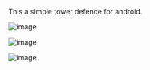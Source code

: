 This a simple tower defence for android.

![image](https://github.com/ederros/TowerDefence/assets/66615068/e126e6ed-653f-4bd8-8c0e-babb482fcd47)

![image](https://github.com/ederros/TowerDefence/assets/66615068/e809e199-0416-4487-9120-2d803987020a)

![image](https://github.com/ederros/TowerDefence/assets/66615068/d01142e8-fcdd-4a9e-a78b-202d3cf5c9e1)
